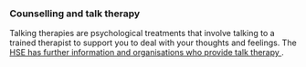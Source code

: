 ###  **Counselling and talk therapy**

Talking therapies are psychological treatments that involve talking to a
trained therapist to support you to deal with your thoughts and feelings. The
[ HSE has further information and organisations who provide talk therapy
](https://www2.hse.ie/mental-health/services-support/talking-therapies/) .
